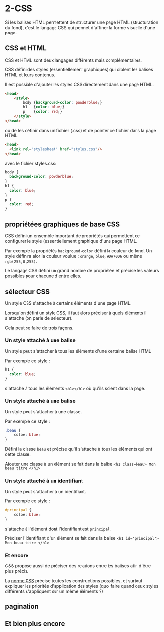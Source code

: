# 2-CSS

Si les balises HTML permettent de structurer une page HTML (structuration du fond), c'est le langage CSS qui permet d'affiner la forme visuelle d'une page.

## CSS et HTML

CSS et HTML sont deux langages différents mais complémentaires. 

CSS défini des styles (essentiellement graphiques) qui ciblent les balises HTML et leurs contenus.

Il est possible d'ajouter les styles CSS directement dans une page HTML.

```html
<head>
    <style>
        body {background-color: powderblue;}
        h1   {color: blue;}
        p    {color: red;}
    </style>
</head>
```

ou de les définir dans un fichier (.css) et de pointer ce fichier dans la page HTML

```html
<head>
  <link rel="stylesheet" href="styles.css"/>
</head>
```

avec le fichier styles.css:
```css
body {
  background-color: powderblue;
}
h1 {
  color: blue;
}
p {
  color: red;
}
```

## propriétées graphiques de base CSS

CSS défini un ensemble important de propriétés qui permettent de configurer le style (essentiellement graphique d'une page HTML.

Par exemple la propriétés `background-color` défini la couleur de fond. Un style définira alor la couleur voulue : `orange`, `blue`, `#DA70D6` ou même `rgb(255,0,255)`.

Le langage CSS défini un grand nombre de propriétée et précise les valeurs possibles pour chacune d'entre elles.


## sélecteur CSS

Un style CSS s'attache à certains éléments d'une page HTML.

Lorsqu'on défini un style CSS, il faut alors préciser à quels éléments il s'attache (on parle de selecteur).

Cela peut se faire de trois façons.

### Un style attaché à une balise
Un style peut s'attacher à tous les éléments d'une certaine balise HTML

Par exemple ce style : 
```css
h1 {
  color: blue;
}
```
s'attache à tous les éléments `<h1></h1>` où qu'ils soient dans la page.

### Un style attaché à une balise
Un style peut s'attacher à une classe.

Par exemple ce style :
```css
.beau {
    coloe: blue;
}
```

Défini la classe `beau` et précise qu'il s'attache à tous les éléments qui ont cette classe.

Ajouter une classe à un élément se fait dans la balise `<h1 class=beau> Mon beau titre </h1>`

### Un style attaché à un identifiant
Un style peut s'attacher à un identifiant.

Par exemple ce style :
```css
#principal {
    coloe: blue;
}
```

s'attache à l'élément dont l'identifiant est `principal`.

Préciser l'identifiant d'un élément se fait dans la balise `<h1 id='principal'> Mon beau titre </h1>`

### Et encore

CSS propose aussi de préciser des relations entre les balises afin d'être plus précis. 

La [norme CSS](https://www.w3schools.com/cssref/css_selectors.asp) précise toutes les constructions possibles, et surtout expliquer les priorités d'application des styles (quoi faire quand deux styles différents s'appliquent sur un même éléments ?)


## pagination

## Et bien plus encore